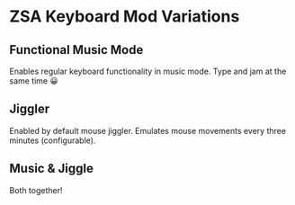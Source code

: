 # ZSA Keyboard Mod Variations

## Functional Music Mode
Enables regular keyboard functionality in music mode. Type and jam at the same time 😀

## Jiggler
Enabled by default mouse jiggler. Emulates mouse movements every three minutes (configurable).

## Music & Jiggle
Both together!
